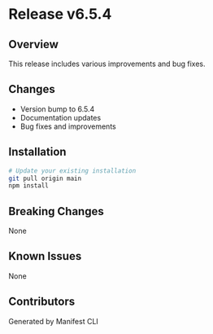 # Release v6.5.4

## Overview
This release includes various improvements and bug fixes.

## Changes
- Version bump to 6.5.4
- Documentation updates
- Bug fixes and improvements

## Installation
```bash
# Update your existing installation
git pull origin main
npm install
```

## Breaking Changes
None

## Known Issues
None

## Contributors
Generated by Manifest CLI
